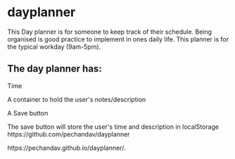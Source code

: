 # dayplanner
<p> This Day planner is for someone to keep track of their schedule. Being organised is good practice to implement in ones daily life. This planner is for the typical workday (9am-5pm).<br>
  
## The day planner has:
<p>Time</p>
<p>A container to hold the user's notes/description</p>
<p>A Save button</p>
<p> The save button will store the user's time and description in localStorage
  <br>
  https://github.com/pechandav/dayplanner<p>
    https://pechandav.github.io/dayplanner/.
    
